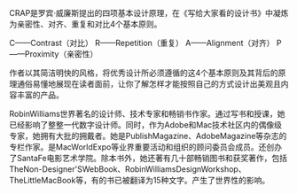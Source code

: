 CRAP是罗宾·威廉斯提出的四项基本设计原理，在《写给大家看的设计书》中凝炼为亲密性、对齐、重复和对比4个基本原则。

C——Contrast（对比）
R——Repetition（重复）
A——Alignment（对齐）
P——Proximity（亲密性）

作者以其简洁明快的风格，将优秀设计所必须遵循的这4个基本原则及其背后的原理通俗易懂地展现在读者面前，让你了解怎样才能按照自己的方式设计出美观且内容丰富的产品。

RobinWilliams世界著名的设计师、技术专家和畅销书作家。通过写书和授课，她已经影响了整整一代数字设计师。同时，作为Adobe和Mac技术社区内的偶像级专家，她拥有大批的拥戴者。她是PublishMagazine、AdobeMagazine等杂志的专栏作家。是MacWorldExpo等业界重要活动和组织的顾问委员会成员。还创办了SantaFe电影艺术学院。除本书外，她还著有几十部畅销图书和获奖著作，包括TheNon-Designer'SWebBook、RobinWilliamsDesignWorkshop、TheLittleMacBook等，有的书已被翻译为15种文字。产生了世界性的影响。



